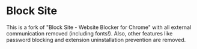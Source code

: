 # Block Site

This is a fork of "Block Site - Website Blocker for Chrome" with all external communication removed (including fonts!). Also, other features like password blocking and extension uninstallation prevention are removed.
